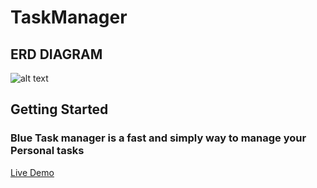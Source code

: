 # TaskManager

## ERD DIAGRAM
![alt text](https://github.com/ahmadyasser01)


## Getting Started
### Blue Task manager is a fast and simply way to manage your Personal tasks
[Live Demo](https://task-manager-ahmadyasser01.vercel.app/)



